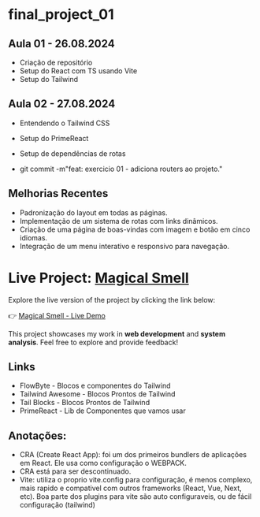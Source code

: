 # final_project_01

## Aula 01 - 26.08.2024
 - Criação de repositório
 - Setup do React com TS usando Vite
 - Setup do Tailwind

## Aula 02 - 27.08.2024
 - Entendendo o Tailwind CSS
 - Setup do PrimeReact
 - Setup de dependências de rotas
 
 - git commit -m"feat: exercicio 01 - adiciona routers ao projeto."

 ## Melhorias Recentes
- Padronização do layout em todas as páginas.
- Implementação de um sistema de rotas com links dinâmicos.
- Criação de uma página de boas-vindas com imagem e botão em cinco idiomas.
- Integração de um menu interativo e responsivo para navegação.

# Live Project: [Magical Smell](https://magical-smell.surge.sh/)

Explore the live version of the project by clicking the link below:

👉 [Magical Smell - Live Demo](https://magical-smell.surge.sh/)

This project showcases my work in **web development** and **system analysis**. Feel free to explore and provide feedback!


## Links
- FlowByte - Blocos e componentes do Tailwind
- Tailwind Awesome - Blocos Prontos de Tailwind
- Tail Blocks - Blocos Prontos de Tailwind
- PrimeReact - Lib de Componentes que vamos usar

## Anotações:
- CRA (Create React App): foi um dos primeiros bundlers de aplicações em React. Ele usa como configuração o WEBPACK.
- CRA está para ser descontinuado.
- Vite: utiliza o proprio vite.config para configuração, é menos complexo, mais rapido e compativel com outros frameworks (React, Vue, Next, etc). Boa parte dos plugins para vite são auto configuraveis, ou de fácil configuração (tailwind)
